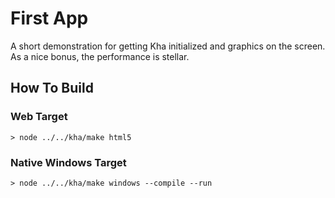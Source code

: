# First App

A short demonstration for getting Kha initialized and graphics on the screen.
As a nice bonus, the performance is stellar.

## How To Build

### Web Target

```
> node ../../kha/make html5
```

### Native Windows Target

```
> node ../../kha/make windows --compile --run
```
